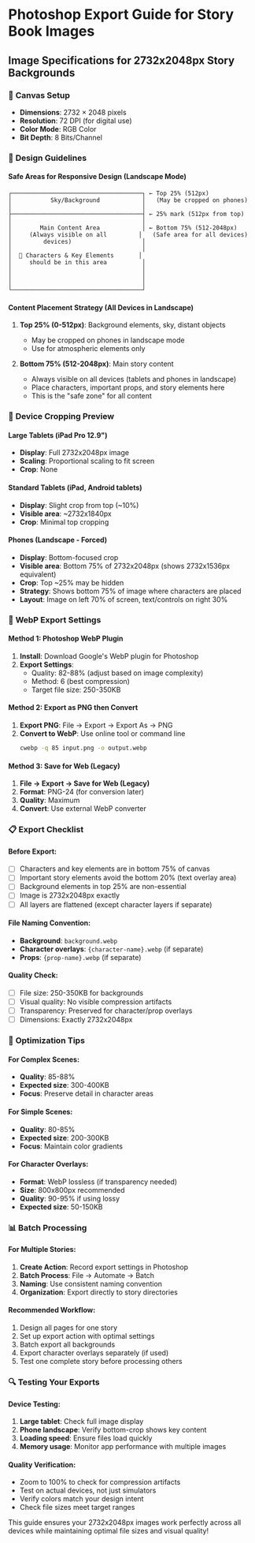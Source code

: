 # Photoshop Export Guide for Story Book Images

## Image Specifications for 2732x2048px Story Backgrounds

### 📐 **Canvas Setup**
- **Dimensions**: 2732 × 2048 pixels
- **Resolution**: 72 DPI (for digital use)
- **Color Mode**: RGB Color
- **Bit Depth**: 8 Bits/Channel

### 🎨 **Design Guidelines**

#### Safe Areas for Responsive Design (Landscape Mode)
```
┌─────────────────────────────────────┐ ← Top 25% (512px)
│           Sky/Background            │   (May be cropped on phones)
│                                     │
├─────────────────────────────────────┤ ← 25% mark (512px from top)
│                                     │
│        Main Content Area            │ ← Bottom 75% (512-2048px)
│     (Always visible on all         │   (Safe area for all devices)
│         devices)                    │
│                                     │
│  🐨 Characters & Key Elements       │
│     should be in this area          │
│                                     │
│                                     │
│                                     │
└─────────────────────────────────────┘
```

#### Content Placement Strategy (All Devices in Landscape)
1. **Top 25% (0-512px)**: Background elements, sky, distant objects
   - May be cropped on phones in landscape mode
   - Use for atmospheric elements only

2. **Bottom 75% (512-2048px)**: Main story content
   - Always visible on all devices (tablets and phones in landscape)
   - Place characters, important props, and story elements here
   - This is the "safe zone" for all content

### 📱 **Device Cropping Preview**

#### Large Tablets (iPad Pro 12.9")
- **Display**: Full 2732x2048px image
- **Scaling**: Proportional scaling to fit screen
- **Crop**: None

#### Standard Tablets (iPad, Android tablets)
- **Display**: Slight crop from top (~10%)
- **Visible area**: ~2732x1840px
- **Crop**: Minimal top cropping

#### Phones (Landscape - Forced)
- **Display**: Bottom-focused crop
- **Visible area**: Bottom 75% of 2732x2048px (shows 2732x1536px equivalent)
- **Crop**: Top ~25% may be hidden
- **Strategy**: Shows bottom 75% of image where characters are placed
- **Layout**: Image on left 70% of screen, text/controls on right 30%

### 🔧 **WebP Export Settings**

#### Method 1: Photoshop WebP Plugin
1. **Install**: Download Google's WebP plugin for Photoshop
2. **Export Settings**:
   - Quality: 82-88% (adjust based on image complexity)
   - Method: 6 (best compression)
   - Target file size: 250-350KB

#### Method 2: Export as PNG then Convert
1. **Export PNG**: File → Export → Export As → PNG
2. **Convert to WebP**: Use online tool or command line
   ```bash
   cwebp -q 85 input.png -o output.webp
   ```

#### Method 3: Save for Web (Legacy)
1. **File → Export → Save for Web (Legacy)**
2. **Format**: PNG-24 (for conversion later)
3. **Quality**: Maximum
4. **Convert**: Use external WebP converter

### 📋 **Export Checklist**

#### Before Export:
- [ ] Characters and key elements are in bottom 75% of canvas
- [ ] Important story elements avoid the bottom 20% (text overlay area)
- [ ] Background elements in top 25% are non-essential
- [ ] Image is 2732x2048px exactly
- [ ] All layers are flattened (except character layers if separate)

#### File Naming Convention:
- **Background**: `background.webp`
- **Character overlays**: `{character-name}.webp` (if separate)
- **Props**: `{prop-name}.webp` (if separate)

#### Quality Check:
- [ ] File size: 250-350KB for backgrounds
- [ ] Visual quality: No visible compression artifacts
- [ ] Transparency: Preserved for character/prop overlays
- [ ] Dimensions: Exactly 2732x2048px

### 🎯 **Optimization Tips**

#### For Complex Scenes:
- **Quality**: 85-88%
- **Expected size**: 300-400KB
- **Focus**: Preserve detail in character areas

#### For Simple Scenes:
- **Quality**: 80-85%
- **Expected size**: 200-300KB
- **Focus**: Maintain color gradients

#### For Character Overlays:
- **Format**: WebP lossless (if transparency needed)
- **Size**: 800x800px recommended
- **Quality**: 90-95% if using lossy
- **Expected size**: 50-150KB

### 📊 **Batch Processing**

#### For Multiple Stories:
1. **Create Action**: Record export settings in Photoshop
2. **Batch Process**: File → Automate → Batch
3. **Naming**: Use consistent naming convention
4. **Organization**: Export directly to story directories

#### Recommended Workflow:
1. Design all pages for one story
2. Set up export action with optimal settings
3. Batch export all backgrounds
4. Export character overlays separately (if used)
5. Test one complete story before processing others

### 🔍 **Testing Your Exports**

#### Device Testing:
1. **Large tablet**: Check full image display
2. **Phone landscape**: Verify bottom-crop shows key content
3. **Loading speed**: Ensure files load quickly
4. **Memory usage**: Monitor app performance with multiple images

#### Quality Verification:
- Zoom to 100% to check for compression artifacts
- Test on actual devices, not just simulators
- Verify colors match your design intent
- Check file sizes meet target ranges

This guide ensures your 2732x2048px images work perfectly across all devices while maintaining optimal file sizes and visual quality!

